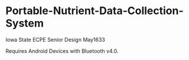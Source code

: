 # Portable-Nutrient-Data-Collection-System
Iowa State ECPE Senior Design May1633

Requires Android Devices with Bluetooth v4.0.
